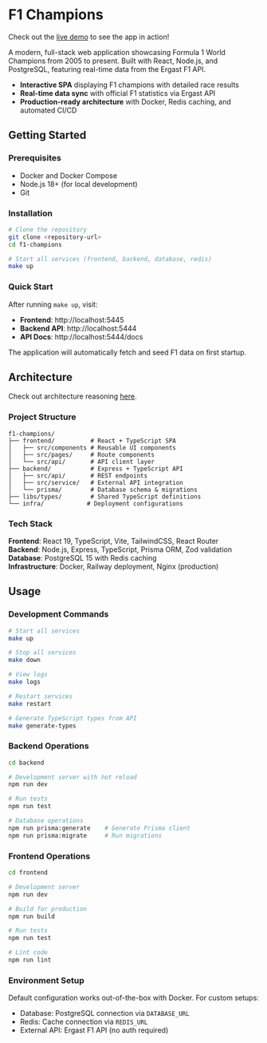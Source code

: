 # F1 Champions

Check out the [live demo](https://humorous-learning-production.up.railway.app/) to see the app in action!

A modern, full-stack web application showcasing Formula 1 World Champions from 2005 to present. Built with React, Node.js, and PostgreSQL, featuring real-time data from the Ergast F1 API.

- **Interactive SPA** displaying F1 champions with detailed race results
- **Real-time data sync** with official F1 statistics via Ergast API  
- **Production-ready architecture** with Docker, Redis caching, and automated CI/CD

## Getting Started

### Prerequisites
- Docker and Docker Compose
- Node.js 18+ (for local development)
- Git

### Installation
```bash
# Clone the repository
git clone <repository-url>
cd f1-champions

# Start all services (frontend, backend, database, redis)
make up
```

### Quick Start
After running `make up`, visit:
- **Frontend**: http://localhost:5445
- **Backend API**: http://localhost:5444
- **API Docs**: http://localhost:5444/docs

The application will automatically fetch and seed F1 data on first startup.

## Architecture

Check out architecture reasoning [here](ARCHITECTURE.md).

### Project Structure
```
f1-champions/
├── frontend/          # React + TypeScript SPA
│   ├── src/components # Reusable UI components
│   ├── src/pages/     # Route components
│   └── src/api/       # API client layer
├── backend/           # Express + TypeScript API
│   ├── src/api/       # REST endpoints
│   ├── src/service/   # External API integration
│   └── prisma/        # Database schema & migrations
├── libs/types/        # Shared TypeScript definitions
└── infra/            # Deployment configurations
```

### Tech Stack

**Frontend**: React 19, TypeScript, Vite, TailwindCSS, React Router  
**Backend**: Node.js, Express, TypeScript, Prisma ORM, Zod validation  
**Database**: PostgreSQL 15 with Redis caching  
**Infrastructure**: Docker, Railway deployment, Nginx (production)

## Usage

### Development Commands
```bash
# Start all services
make up

# Stop all services  
make down

# View logs
make logs

# Restart services
make restart

# Generate TypeScript types from API
make generate-types
```

### Backend Operations
```bash
cd backend

# Development server with hot reload
npm run dev

# Run tests
npm run test

# Database operations
npm run prisma:generate    # Generate Prisma client
npm run prisma:migrate     # Run migrations
```

### Frontend Operations
```bash
cd frontend

# Development server
npm run dev

# Build for production
npm run build

# Run tests
npm run test

# Lint code
npm run lint
```

### Environment Setup
Default configuration works out-of-the-box with Docker. For custom setups:

- Database: PostgreSQL connection via `DATABASE_URL`
- Redis: Cache connection via `REDIS_URL`  
- External API: Ergast F1 API (no auth required)
